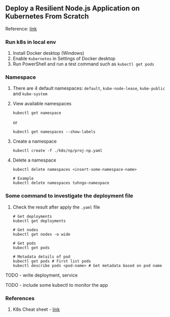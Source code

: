 ## Deploy a Resilient Node.js Application on Kubernetes From Scratch

Reference: [link](https://www.digitalocean.com/community/tech-talks/how-to-deploy-a-resilient-node-js-application-on-kubernetes-from-scratch)


### Run k8s in local env

1. Install Docker desktop (Windows)
2. Enable `Kubernetes` in Settings of Docker desktop
3. Run PowerShell and run a test command such as `kubectl get pods` 

### Namespace

1. There are 4 default namespaces: `default`, `kube-node-lease`, `kube-public` and `kube-system`

2. View available namespaces
    ```shell
    kubectl get namespace
    ```
    or 
    ```shell
    kubectl get namespaces --show-labels
    ```

3. Create a namespace
    ```shell
    kubectl create -f ./k8s/np/proj-np.yaml
    ```

4. Delete a namespace
    ```shell
    kubectl delete namespaces <insert-some-namespace-name>

    # Example
    kubectl delete namespaces tuhngo-namespace
    ```

### Some command to investigate the deployment file

1. Check the result after apply the `.yaml` file
    ```shell
    # Get deployments
    kubectl get deployments

    # Get nodes
    kubectl get nodes -o wide

    # Get pods
    kubectl get pods

    # Metadata details of pod
    kubectl get pods # First list pods
    kubectl describe pods <pod-name> # Get metadata based on pod name
    ```

TODO - write deployment, service

TODO - include some kubectl to monitor the app

### References

1. K8s Cheat sheet - [link](https://kubernetes.io/docs/reference/kubectl/cheatsheet/)